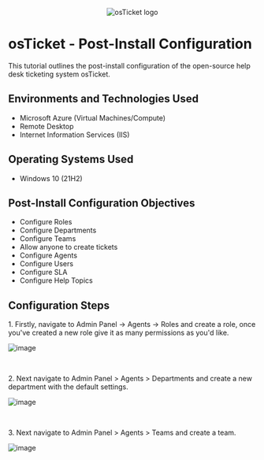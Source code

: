 <p align="center">
<img src="https://i.imgur.com/Clzj7Xs.png" alt="osTicket logo"/>
</p>

<h1>osTicket - Post-Install Configuration</h1>
This tutorial outlines the post-install configuration of the open-source help desk ticketing system osTicket.<br />

<h2>Environments and Technologies Used</h2>

- Microsoft Azure (Virtual Machines/Compute)
- Remote Desktop
- Internet Information Services (IIS)

<h2>Operating Systems Used </h2>

- Windows 10</b> (21H2)

<h2>Post-Install Configuration Objectives</h2>

- Configure Roles
- Configure Departments
- Configure Teams
- Allow anyone to create tickets
- Configure Agents
- Configure Users
- Configure SLA
- Configure Help Topics

<h2>Configuration Steps</h2>

<p>
1. Firstly, navigate to Admin Panel -> Agents -> Roles and create a role, once you've created a new role give it as many permissions as you'd like.
</p>

![image](https://github.com/DevinWilliamsIT/post-install-config/assets/155914712/b4ebb80f-b5b1-4a72-b0e8-141ea0ffd094)

<br />

<p>
2. Next navigate to Admin Panel > Agents > Departments and create a new department with the default settings.
</p>

![image](https://github.com/DevinWilliamsIT/post-install-config/assets/155914712/79aec968-689f-428f-bdda-ba058f3dfeff)

<br />

<p>
3. Next navigate to Admin Panel > Agents > Teams and create a team.
</p>

![image](https://github.com/DevinWilliamsIT/post-install-config/assets/155914712/372dcb3b-d4e5-4134-838b-332b7a8f5093)

<br />


